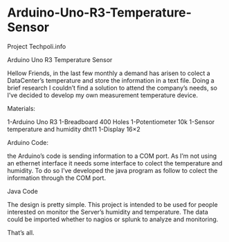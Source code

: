 # Arduino-Uno-R3-Temperature-Sensor
Project Techpoli.info

Arduino Uno R3 Temperature Sensor

Hellow Friends, in the last few monthly a demand has arisen to colect a DataCenter’s temperature and store the information in a text file.
Doing a brief research I couldn’t find a solution to attend the company’s needs, so I’ve decided to develop my own measurement temperature device.


Materials:

1-Arduino Uno R3
1-Breadboard 400 Holes
1-Potentiometer 10k
1-Sensor temperature and humidity dht11
1-Display 16×2

Arduino Code:

the Arduino’s code is sending information to a COM port. As I’m not using an ethernet interface it needs some interface to colect the temperature and humidity. To do so I’ve developed the java program as follow to colect the information through the COM port.

Java Code

The design is pretty simple.
This project is intended to be used for people interested on monitor the Server’s humidity and temperature.
The data could be imported whether to nagios or splunk to analyze and monitoring.

That’s all.
